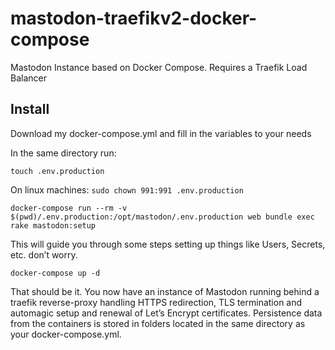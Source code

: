 # mastodon-traefikv2-docker-compose
Mastodon Instance based on Docker Compose. Requires a Traefik Load Balancer

## Install

Download my docker-compose.yml and fill in the variables to your needs

In the same directory run:

```touch .env.production```

On linux machines: ```sudo chown 991:991 .env.production```

```docker-compose run --rm -v $(pwd)/.env.production:/opt/mastodon/.env.production web bundle exec rake mastodon:setup```

This will guide you through some steps setting up things like Users, Secrets, etc. don’t worry.

```docker-compose up -d```

That should be it. You now have an instance of Mastodon running behind a traefik reverse-proxy handling HTTPS redirection, TLS termination and automagic setup and renewal of Let’s Encrypt certificates. Persistence data from the containers is stored in folders located in the same directory as your docker-compose.yml.
